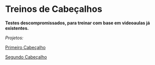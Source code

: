 # Treinos de Cabeçalhos

**Testes descompromissados, para treinar com base em videoaulas já existentes.**

*Projetos:*

[Primeiro Cabeçalho](http://ntn-ss.github.io/Tarefas_de_LMS/Treino/Projeto_1)

[Segundo Cabeçalho](http://ntn-ss.github.io/Tarefas_de_LMS/Treino/Projeto_2)
